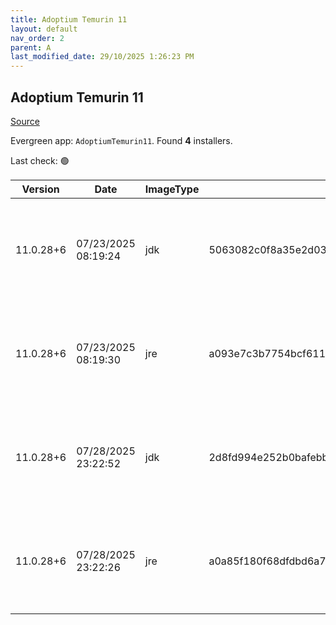 ```yaml
---
title: Adoptium Temurin 11
layout: default
nav_order: 2
parent: A
last_modified_date: 29/10/2025 1:26:23 PM
---
```


## Adoptium Temurin 11

[Source](https://adoptium.net/)

Evergreen app: `AdoptiumTemurin11`. Found **4** installers.

Last check: 🟢

| Version   | Date                | ImageType | Checksum                                                         | Size      | Architecture | Type | URI                                                                                                                                                                                                                                                                          |
| --------- | ------------------- | --------- | ---------------------------------------------------------------- | --------- | ------------ | ---- | ---------------------------------------------------------------------------------------------------------------------------------------------------------------------------------------------------------------------------------------------------------------------------- |
| 11.0.28+6 | 07/23/2025 08:19:24 | jdk       | 5063082c0f8a35e2d033ae1ca64eea7ab02222cf04ec97b8318426443f9e1cb0 | 174956544 | x64          | msi  | [https://github.com/adoptium/temurin11-binaries/releases/download/jdk-11.0.28%2B6/OpenJDK11U-jdk_x64_windows_hotspot_11.0.28_6.msi](https://github.com/adoptium/temurin11-binaries/releases/download/jdk-11.0.28%2B6/OpenJDK11U-jdk_x64_windows_hotspot_11.0.28_6.msi)       |
| 11.0.28+6 | 07/23/2025 08:19:30 | jre       | a093e7c3b7754bcf61140764eddb11343e3810890dcc3b96195b7d695cd1358b | 31498240  | x64          | msi  | [https://github.com/adoptium/temurin11-binaries/releases/download/jdk-11.0.28%2B6/OpenJDK11U-jre_x64_windows_hotspot_11.0.28_6.msi](https://github.com/adoptium/temurin11-binaries/releases/download/jdk-11.0.28%2B6/OpenJDK11U-jre_x64_windows_hotspot_11.0.28_6.msi)       |
| 11.0.28+6 | 07/28/2025 23:22:52 | jdk       | 2d8fd994e252b0bafebb4d86b564b7552a67c824397e52b1a3c221a56325c5c3 | 156565504 | x86          | msi  | [https://github.com/adoptium/temurin11-binaries/releases/download/jdk-11.0.28%2B6/OpenJDK11U-jdk_x86-32_windows_hotspot_11.0.28_6.msi](https://github.com/adoptium/temurin11-binaries/releases/download/jdk-11.0.28%2B6/OpenJDK11U-jdk_x86-32_windows_hotspot_11.0.28_6.msi) |
| 11.0.28+6 | 07/28/2025 23:22:26 | jre       | a0a85f180f68dfdbd6a76ef84c6a5ce00d7dd284c4237157804a77b77d0e2c64 | 27144192  | x86          | msi  | [https://github.com/adoptium/temurin11-binaries/releases/download/jdk-11.0.28%2B6/OpenJDK11U-jre_x86-32_windows_hotspot_11.0.28_6.msi](https://github.com/adoptium/temurin11-binaries/releases/download/jdk-11.0.28%2B6/OpenJDK11U-jre_x86-32_windows_hotspot_11.0.28_6.msi) |
